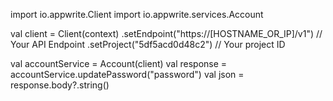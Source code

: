 import io.appwrite.Client
import io.appwrite.services.Account

val client = Client(context)
  .setEndpoint("https://[HOSTNAME_OR_IP]/v1") // Your API Endpoint
  .setProject("5df5acd0d48c2") // Your project ID

val accountService = Account(client)
val response = accountService.updatePassword("password")
val json = response.body?.string()